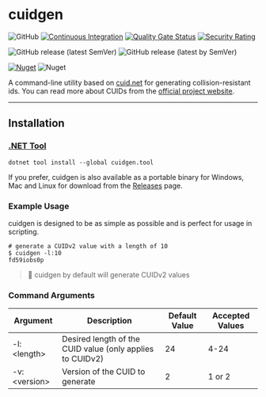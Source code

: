 # cuidgen

![GitHub](https://img.shields.io/github/license/xaevik/cuidgen?logo=github&style=flat) [![Continuous Integration](https://github.com/xaevik/cuidgen/actions/workflows/ci.yaml/badge.svg)](https://github.com/xaevik/cuidgen/actions/workflows/ci.yaml) [![Quality Gate Status](https://sonarcloud.io/api/project_badges/measure?project=cuidgen&metric=alert_status)](https://sonarcloud.io/summary/overall?id=cuidgen) [![Security Rating](https://sonarcloud.io/api/project_badges/measure?project=cuidgen&metric=security_rating)](https://sonarcloud.io/summary/overall?id=cuidgen)

![GitHub release (latest SemVer)](https://img.shields.io/github/v/release/xaevik/cuidgen)
![GitHub release (latest by SemVer)](https://img.shields.io/github/downloads/xaevik/cuidgen/latest/total)

[![Nuget](https://img.shields.io/nuget/vpre/cuidgen.tool)](https://www.nuget.org/packages/cuidgen.tool/) 
![Nuget](https://img.shields.io/nuget/dt/cuidgen.tool)


A command-line utility based on [cuid.net](https://github.com/xaevik/cuid.net/) for generating collision-resistant ids. You can read more about CUIDs from the [official project website](https://github.com/paralleldrive/cuid2).

---

## Installation

### [.NET Tool](https://learn.microsoft.com/en-us/dotnet/core/tools/global-tools)

```shell
dotnet tool install --global cuidgen.tool
```

If you prefer, cuidgen is also available as a portable binary for Windows, Mac and Linux for download from the [Releases](https://github.com/xaevik/cuidgen/releases) page.

### Example Usage

cuidgen is designed to be as simple as possible and is perfect for usage in scripting.

```shell
# generate a CUIDv2 value with a length of 10
$ cuidgen -l:10
fd59iobs0p
```

> :memo: cuidgen by default will generate CUIDv2 values

### Command Arguments

| Argument       | Description                                               | Default Value | Accepted Values |
|----------------| --------------------------------------------------------- | ------------- | --------------- |
| -l:\<length\>  | Desired length of the CUID value (only applies to CUIDv2) | 24            | 4-24            |
| -v:\<version\> | Version of the CUID to generate                           | 2             | 1 or 2          |

